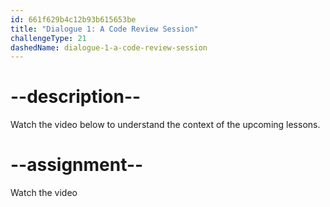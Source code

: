 ```yaml
---
id: 661f629b4c12b93b615653be
title: "Dialogue 1: A Code Review Session"
challengeType: 21
dashedName: dialogue-1-a-code-review-session
---
```


# --description--

Watch the video below to understand the context of the upcoming lessons.

# --assignment--

Watch the video
